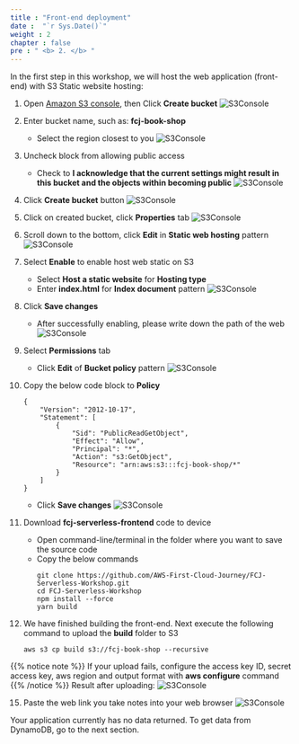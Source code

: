 ```yaml
---
title : "Front-end deployment"
date :  "`r Sys.Date()`" 
weight : 2 
chapter : false
pre : " <b> 2. </b> "
---
```

In the first step in this workshop, we will host the web application (front-end) with S3 Static website hosting:
1. Open [Amazon S3 console](https://s3.console.aws.amazon.com/s3/get-started?region=ap-southeast-2), then Click **Create bucket** 
![S3Console](/images/1/1.png?width=90pc)

3. Enter bucket name, such as: **fcj-book-shop**
    - Select the region closest to you
![S3Console](/images/1/2.png?width=90pc)

4. Uncheck block from allowing public access
    - Check to **I acknowledge that the current settings might result in this bucket and the objects within becoming public**
![S3Console](/images/1/3.png?width=90pc)

5. Click **Create bucket** button
![S3Console](/images/1/4.png?width=90pc)
6. Click on created bucket, click **Properties** tab
![S3Console](/images/1/5.png?width=90pc)

8. Scroll down to the bottom, click **Edit** in **Static web hosting** pattern
![S3Console](/images/1/6.png?width=90pc)

9. Select **Enable** to enable host web static on S3
    - Select **Host a static website** for **Hosting type**
    - Enter **index.html** for **Index document** pattern
![S3Console](/images/1/7.png?width=90pc)

10. Click **Save changes**
    - After successfully enabling, please write down the path of the web
![S3Console](/images/1/8.png?width=90pc)

11. Select **Permissions** tab
    - Click **Edit** of **Bucket policy** pattern
![S3Console](/images/1/9.png?width=90pc)

12. Copy the below code block to **Policy**
    ```
    {
        "Version": "2012-10-17",
        "Statement": [
            {
                "Sid": "PublicReadGetObject",
                "Effect": "Allow",
                "Principal": "*",
                "Action": "s3:GetObject",
                "Resource": "arn:aws:s3:::fcj-book-shop/*"
            }
        ]
    }
    ```
    - Click **Save changes**
![S3Console](/images/1/10.png?width=90pc)

13. Download **fcj-serverless-frontend** code to device
    - Open command-line/terminal in the folder where you want to save the source code
    - Copy the below commands
        ```
        git clone https://github.com/AWS-First-Cloud-Journey/FCJ-Serverless-Workshop.git
        cd FCJ-Serverless-Workshop
        npm install --force
        yarn build
        ```
14. We have finished building the front-end. Next execute the following command to upload the **build** folder to S3
    ```
    aws s3 cp build s3://fcj-book-shop --recursive
    ```
{{% notice note %}}
If your upload fails, configure the access key ID, secret access key, aws region and output format with **aws configure** command
{{% /notice %}}
Result after uploading:
![S3Console](/images/1/12.png?width=90pc)

15. Paste the web link you take notes into your web browser
![S3Console](/images/1/13.png?width=90pc)

Your application currently has no data returned. To get data from DynamoDB, go to the next section.